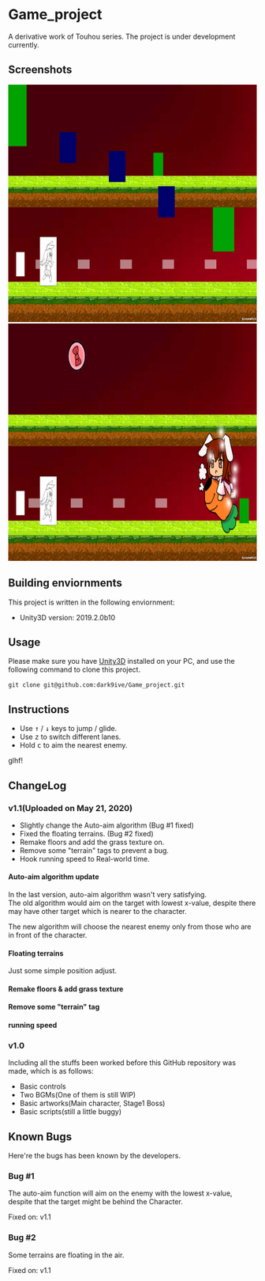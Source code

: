 # Game_project

A derivative work of Touhou series. The project is under development currently.

## Screenshots

<img id="ss01" src="https://github.com/dark9ive/Game_project/blob/master/pics/Screenshots1.png" width="853" height="480">
<img id="ss02" src="https://github.com/dark9ive/Game_project/blob/master/pics/Screenshots2.png" width="853" height="480">  

## Building enviornments

This project is written in the following enviornment:

 - Unity3D version: 2019.2.0b10

## Usage

Please make sure you have [Unity3D](https://unity.com/) installed on your PC, and use the following command to clone this project.  

```
git clone git@github.com:dark9ive/Game_project.git
```

## Instructions

 - Use <kbd>↑</kbd> / <kbd>↓</kbd> keys to jump / glide.  
 - Use <kbd>z</kbd> to switch different lanes.
 - Hold <kbd>c</kbd> to aim the nearest enemy.

glhf!  

## ChangeLog

### v1.1(Uploaded on May 21, 2020)

 - Slightly change the Auto-aim algorithm (Bug #1 fixed)
 - Fixed the floating terrains. (Bug #2 fixed)
 - Remake floors and add the grass texture on.
 - Remove some "terrain" tags to prevent a bug.
 - Hook running speed to Real-world time.

#### Auto-aim algorithm update

In the last version, auto-aim algorithm wasn't very satisfying.  
The old algorithm would aim on the target with lowest x-value, despite there may have other target which is nearer to the character.  
  
The new algorithm will choose the nearest enemy only from those who are in front of the character.  

#### Floating terrains

Just some simple position adjust.  

#### Remake floors & add grass texture

#### Remove some "terrain" tag

#### running speed

### v1.0
  
Including all the stuffs been worked before this GitHub repository was made, which is as follows:
  
 - Basic controls
 - Two BGMs(One of them is still WIP)
 - Basic artworks(Main character, Stage1 Boss)
 - Basic scripts(still a little buggy)

## Known Bugs
  
Here're the bugs has been known by the developers.

### Bug #1
  
The auto-aim function will aim on the enemy with the lowest x-value, despite that the target might be behind the Character.

Fixed on: v1.1  

### Bug #2

Some terrains are floating in the air.

Fixed on: v1.1
